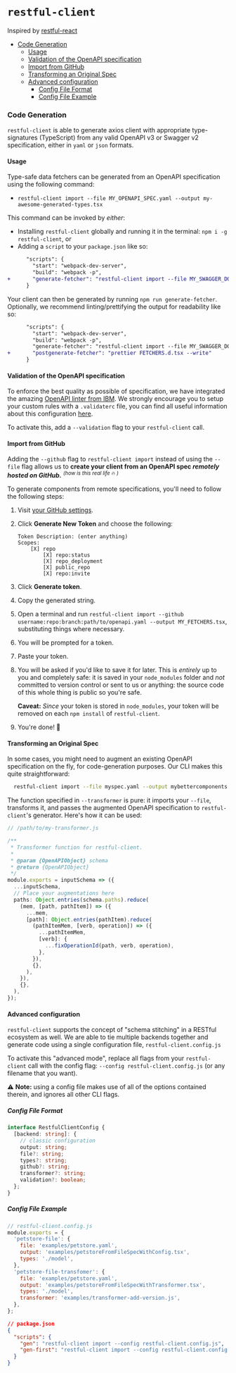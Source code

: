# `restful-client`

Inspired by [restful-react](https://github.com/contiamo/restful-react)

- [Code Generation](#code-generation)
  - [Usage](#usage)
  - [Validation of the OpenAPI specification](#validation-of-the-openapi-specification)
  - [Import from GitHub](#import-from-github)
  - [Transforming an Original Spec](#transforming-an-original-spec)
  - [Advanced configuration](#advanced-configuration)
    - [Config File Format](#config-file-format)
    - [Config File Example](#config-file-example)

### Code Generation

`restful-client` is able to generate axios client with appropriate type-signatures (TypeScript) from any valid OpenAPI v3 or Swagger v2 specification, either in `yaml` or `json` formats.

#### Usage

Type-safe data fetchers can be generated from an OpenAPI specification using the following command:

- `restful-client import --file MY_OPENAPI_SPEC.yaml --output my-awesome-generated-types.tsx`

This command can be invoked by _either_:

- Installing `restful-client` globally and running it in the terminal: `npm i -g restful-client`, or
- Adding a `script` to your `package.json` like so:

```diff
      "scripts": {
        "start": "webpack-dev-server",
        "build": "webpack -p",
+       "generate-fetcher": "restful-client import --file MY_SWAGGER_DOCS.json --output FETCHERS.tsx"
      }
```

Your client can then be generated by running `npm run generate-fetcher`. Optionally, we recommend linting/prettifying the output for readability like so:

```diff
      "scripts": {
        "start": "webpack-dev-server",
        "build": "webpack -p",
        "generate-fetcher": "restful-client import --file MY_SWAGGER_DOCS.json --output FETCHERS.tsx",
+       "postgenerate-fetcher": "prettier FETCHERS.d.tsx --write"
      }
```

#### Validation of the OpenAPI specification

To enforce the best quality as possible of specification, we have integrated the amazing [OpenAPI linter from IBM](https://github.com/IBM/openapi-validator). We strongly encourage you to setup your custom rules with a `.validaterc` file, you can find all useful information about this configuration [here](https://github.com/IBM/openapi-validator/#configuration).

To activate this, add a `--validation` flag to your `restful-client` call.

#### Import from GitHub

Adding the `--github` flag to `restful-client import` instead of using the `--file` flag allows us to **create your client from an OpenAPI spec _remotely hosted on GitHub._** <sup>_(how is this real life_ 🔥 _)_</sup>

To generate components from remote specifications, you'll need to follow the following steps:

1.  Visit [your GitHub settings](https://github.com/settings/tokens).
1.  Click **Generate New Token** and choose the following:

        Token Description: (enter anything)
        Scopes:
            [X] repo
                [X] repo:status
                [X] repo_deployment
                [X] public_repo
                [X] repo:invite

1.  Click **Generate token**.
1.  Copy the generated string.
1.  Open a terminal and run `restful-client import --github username:repo:branch:path/to/openapi.yaml --output MY_FETCHERS.tsx`, substituting things where necessary.
1.  You will be prompted for a token.
1.  Paste your token.
1.  You will be asked if you'd like to save it for later. This is _entirely_ up to you and completely safe: it is saved in your `node_modules` folder and _not_ committed to version control or sent to us or anything: the source code of this whole thing is public so you're safe.

    **Caveat:** _Since_ your token is stored in `node_modules`, your token will be removed on each `npm install` of `restful-client`.

1.  You're done! 🎉

#### Transforming an Original Spec

In some cases, you might need to augment an existing OpenAPI specification on the fly, for code-generation purposes. Our CLI makes this quite straightforward:

```bash
  restful-client import --file myspec.yaml --output mybettercomponents.tsx --transformer path/to/my-transformer.js
```

The function specified in `--transformer` is pure: it imports your `--file`, transforms it, and passes the augmented OpenAPI specification to `restful-client`'s generator. Here's how it can be used:

```ts
// /path/to/my-transformer.js

/**
 * Transformer function for restful-client.
 *
 * @param {OpenAPIObject} schema
 * @return {OpenAPIObject}
 */
module.exports = inputSchema => ({
  ...inputSchema,
  // Place your augmentations here
  paths: Object.entries(schema.paths).reduce(
    (mem, [path, pathItem]) => ({
      ...mem,
      [path]: Object.entries(pathItem).reduce(
        (pathItemMem, [verb, operation]) => ({
          ...pathItemMem,
          [verb]: {
            ...fixOperationId(path, verb, operation),
          },
        }),
        {},
      ),
    }),
    {},
  ),
});
```

#### Advanced configuration

`restful-client` supports the concept of "schema stitching" in a RESTful ecosystem as well. We are able to tie multiple backends together and generate code using a single configuration file, `restful-client.config.js`

To activate this "advanced mode", replace all flags from your `restful-client` call with the config flag: `--config restful-client.config.js` (or any filename that you want).

⚠️ **Note:** using a config file makes use of all of the options contained therein, and ignores all other CLI flags.

##### Config File Format

```ts
interface RestfulClientConfig {
  [backend: string]: {
    // classic configuration
    output: string;
    file?: string;
    types?: string;
    github?: string;
    transformer?: string;
    validation?: boolean;
  };
}
```

##### Config File Example

```js
// restful-client.config.js
module.exports = {
  'petstore-file': {
    file: 'examples/petstore.yaml',
    output: 'examples/petstoreFromFileSpecWithConfig.tsx',
    types: './model',
  },
  'petstore-file-transfomer': {
    file: 'examples/petstore.yaml',
    output: 'examples/petstoreFromFileSpecWithTransformer.tsx',
    types: './model',
    transformer: 'examples/transformer-add-version.js',
  },
};
```

```json
// package.json
{
  "scripts": {
    "gen": "restful-client import --config restful-client.config.js",
    "gen-first": "restful-client import --config restful-client.config.js myFirstBackend"
  }
}
```
